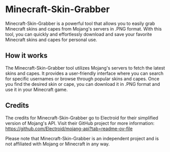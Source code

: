 # Minecraft-Skin-Grabber

Minecraft-Skin-Grabber is a powerful tool that allows you to easily grab Minecraft skins and capes from Mojang's servers in .PNG format. With this tool, you can quickly and effortlessly download and save your favorite Minecraft skins and capes for personal use.

## How it works

The Minecraft-Skin-Grabber tool utilizes Mojang's servers to fetch the latest skins and capes. It provides a user-friendly interface where you can search for specific usernames or browse through popular skins and capes. Once you find the desired skin or cape, you can download it in .PNG format and use it in your Minecraft game.

## Credits

The credits for Minecraft-Skin-Grabber go to Electroid for their simplified version of Mojang's API.
Visit their GitHub project for more information: https://github.com/Electroid/mojang-api?tab=readme-ov-file


Please note that Minecraft-Skin-Grabber is an independent project and is not affiliated with Mojang or Minecraft in any way.
